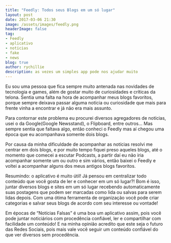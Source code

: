 ```yaml
---
title: "Feedly: Todos seus Blogs em um só lugar"
layout: post
date: 2017-03-06 21:30
image: /assets/images/feedly.png
headerImage: false
tag:
- Feedly
- aplicativo
- noticias
- fake
- news
blog: true
author: rychillie
description: as vezes um simples app pode nos ajudar muito
---
```

<script async src="//pagead2.googlesyndication.com/pagead/js/adsbygoogle.js"></script>
<!-- Final_texto_okgnow -->
<ins class="adsbygoogle"
     style="display:block"
     data-ad-client="ca-pub-7837358846130941"
     data-ad-slot="9265933715"
     data-ad-format="auto"></ins>
<script>
(adsbygoogle = window.adsbygoogle || []).push({});
</script>

Eu sou uma pessoa que fica sempre muito antenada nas novidades de tecnologia e games, além de gostar muito de curiosidades e críticas da telona. Sentia uma falta na hora de acompanhar meus blogs favoritos, porque sempre deixava passar alguma notícia ou curiosidade que mais para frente vinha a encontrar e já não era mais assunto.

Para contornar este problema eu procurei diversos agregadores de notícias, usei o da Google(Google Newsstand), o Flipboard, entre outros… Mas sempre sentia que faltava algo, então conheci o Feedly mas aí chegou uma época que eu acompanhava somente dois blogs.

Por causa da minha dificuldade de acompanhar as notícias resolvi me centrar em dois blogs, e por muito tempo fiquei preso aqueles blogs, até o momento que comecei a escutar Podcasts, a partir daí eu não iria acompanhar somente um ou outro e sim vários, então baixei o Feedly e voltei a acompanhar alguns dos meus antigos blogs favoritos.

Resumindo: o aplicativo é muito útil! Já pensou em centralizar todo conteúdo que você gosta de ler e conhecer em um só lugar?! Bom é isso, juntar diversos blogs e sites em um só lugar recebendo automaticamente suas postagens que podem ser marcadas como lida ou salvas para serem lidas depois. Com uma ótima ferramenta de organização você pode criar categorias e salvar seus blogs de acordo com seu interesse ou vontade!

Em épocas de “Notícias Falsas” é uma boa um aplicativo assim, pois você pode juntar noticiários com procedência confiável, ler e compartilhar com facilidade um conteúdo! E na minha opinião acredito que este seja o futuro das Redes Sociais, pois mais vale você seguir um conteúdo confiável do que ver diversos sem procedência.
